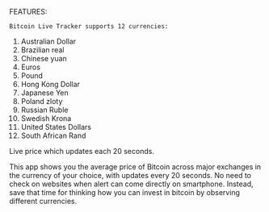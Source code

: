 FEATURES:

	Bitcoin Live Tracker supports 12 currencies:

1.	Australian Dollar
2.	Brazilian real
3.	Chinese yuan
4.	Euros
5.	Pound
6.	Hong Kong Dollar
7.	Japanese Yen
8.	Poland zloty
9.	Russian Ruble
10.	Swedish Krona
11.	United States Dollars
12.	South African Rand

Live price which updates each 20 seconds.


This app shows you the average price of Bitcoin across major exchanges in the currency of your choice, with updates every 20 seconds. No need to check on websites when alert can come directly on smartphone. Instead, save that time for thinking how you can invest in bitcoin by observing different currencies.



